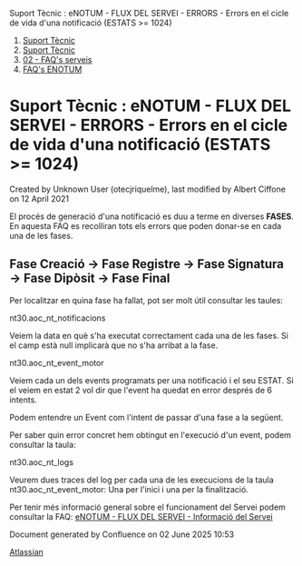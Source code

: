 Suport Tècnic : eNOTUM - FLUX DEL SERVEI - ERRORS - Errors en el cicle de vida d'una notificació (ESTATS >= 1024)  

1.  [Suport Tècnic](index.md)
2.  [Suport Tècnic](13893782.md)
3.  [02 - FAQ's serveis](26313393.md)
4.  [FAQ's ENOTUM](28705561.md)

Suport Tècnic : eNOTUM - FLUX DEL SERVEI - ERRORS - Errors en el cicle de vida d'una notificació (ESTATS >= 1024)
=================================================================================================================

Created by Unknown User (otecjriquelme), last modified by Albert Ciffone on 12 April 2021

El procés de generació d'una notificació es duu a terme en diverses **FASES**. En aquesta FAQ es recolliran tots els errors que poden donar-se en cada una de les fases.

Fase Creació → Fase Registre → Fase Signatura → Fase Dipòsit → Fase Final
-------------------------------------------------------------------------

Per localitzar en quina fase ha fallat, pot ser molt útil consultar les taules:

nt30.aoc\_nt\_notificacions

Veiem la data en què s'ha executat correctament cada una de les fases. Si el camp està null implicarà que no s'ha arribat a la fase.

  

nt30.aoc\_nt\_event\_motor

  

Veiem cada un dels events programats per una notificació i el seu ESTAT. Si el veiem en estat 2 vol dir que l'event ha quedat en error després de 6 intents.

Podem entendre un Event com l'intent de passar d'una fase a la següent.

Per saber quin error concret hem obtingut en l'execució d'un event, podem consultar la taula:

nt30.aoc\_nt\_logs

Veurem dues traces del log per cada una de les execucions de la taula nt30.aoc\_nt\_event\_motor: Una per l'inici i una per la finalització.

  

Per tenir més informació general sobre el funcionament del Servei podem consultar la FAQ: [eNOTUM - FLUX DEL SERVEI - Informació del Servei](26313306.md)

Document generated by Confluence on 02 June 2025 10:53

[Atlassian](http://www.atlassian.com/)
